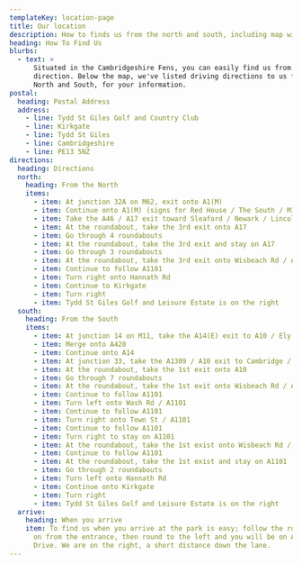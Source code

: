 ```yaml
---
templateKey: location-page
title: Our location
description: How to finds us from the north and south, including map with directions.
heading: How To Find Us
blurbs:
  - text: >
      Situated in the Cambridgeshire Fens, you can easily find us from any
      direction. Below the map, we've listed driving directions to us from the
      North and South, for your information.
postal:
  heading: Postal Address
  address:
    - line: Tydd St Giles Golf and Country Club
    - line: Kirkgate
    - line: Tydd St Giles
    - line: Cambridgeshire
    - line: PE13 5NZ
directions:
  heading: Directions
  north:
    heading: From the North
    items:
      - item: At junction 32A on M62, exit onto A1(M)
      - item: Continue onto A1(M) (signs for Red House / The South / M18 / M1)
      - item: Take the A46 / A17 exit toward Sleaford / Newark / Lincoln
      - item: At the roundabout, take the 3rd exit onto A17
      - item: Go through 4 roundabouts
      - item: At the roundabout, take the 3rd exit and stay on A17
      - item: Go through 3 roundabouts
      - item: At the roundabout, take the 3rd exit onto Wisbeach Rd / A1101
      - item: Continue to follow A1101
      - item: Turn right onto Hannath Rd
      - item: Continue to Kirkgate
      - item: Turn right
      - item: Tydd St Giles Golf and Leisure Estate is on the right
  south:
    heading: From the South
    items:
      - item: At junction 14 on M11, take the A14(E) exit to A10 / Ely / Newmarket
      - item: Merge onto A428
      - item: Continue onto A14
      - item: At junction 33, take the A1309 / A10 exit to Cambridge / Ely
      - item: At the roundabout, take the 1st exit onto A10
      - item: Go through 7 roundabouts
      - item: At the roundabout, take the 1st exit onto Wisbeach Rd / A1101
      - item: Continue to follow A1101
      - item: Turn left onto Wash Rd / A1101
      - item: Continue to follow A1101
      - item: Turn right onto Town St / A1101
      - item: Continue to follow A1101
      - item: Turn right to stay on A1101
      - item: At the roundabout, take the 1st exist onto Wisbeach Rd / A1101
      - item: Continue to follow A1101
      - item: At the roundabout, take the 1st exist and stay on A1101
      - item: Go through 2 roundabouts
      - item: Turn left onto Hannath Rd
      - item: Continue onto Kirkgate
      - item: Turn right
      - item: Tydd St Giles Golf and Leisure Estate is on the right
  arrive:
    heading: When you arrive
    item: To find us when you arrive at the park is easy; follow the road straight
      on from the entrance, then round to the left and you will be on Augusta
      Drive. We are on the right, a short distance down the lane.
---
```

